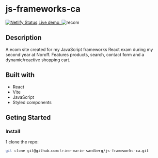 # js-frameworks-ca
 
[![Netlify Status](https://api.netlify.com/api/v1/badges/eac2bd30-49f2-4487-b525-83f6c048160a/deploy-status)](https://app.netlify.com/sites/delightful-basbousa-b5b287/deploys) 
[Live demo: ](https://delightful-basbousa-b5b287.netlify.app)
![recom](https://github.com/trine-marie-sandberg/js-frameworks-ca/assets/91562336/6c4aa3e7-7d2f-4339-9ef2-ccdea1e1f0ec)

## Description
A ecom site created for my JavaScript frameworks React exam during my second year at Noroff. Features products, search, contact form and a dynamic/reactive shopping cart.

## Built with
- React
- Vite
- JavaScript
- Styled components

## Geting Started

### Install

1 clone the repo:

```bash
git clone git@github.com:trine-marie-sandberg/js-frameworks-ca.git
```
